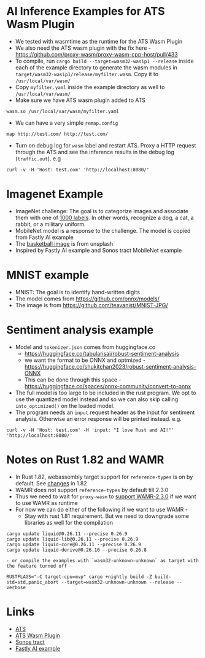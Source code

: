 AI Inference Examples for ATS Wasm Plugin
====
  - We tested with wasmtime as the runtime for the ATS Wasm Plugin
  - We also need the ATS wasm plugin with the fix here - https://github.com/proxy-wasm/proxy-wasm-cpp-host/pull/433 
  - To compile, run `cargo build --target=wasm32-wasip1 --release` inside each of the example directory to generate the wasm modules in `target/wasm32-wasip1/release/myfilter.wasm`. Copy it to `/usr/local/var/wasm/`
  - Copy `myfilter.yaml` inside the example directory as well to `/usr/local/var/wasm/`
  - Make sure we have ATS wasm plugin added to ATS
```
wasm.so /usr/local/var/wasm/myfilter.yaml
```
  - We can have a very simple `remap.config`
```
map http://test.com/ http://test.com/
```  
  - Turn on debug log for `wasm` label and restart ATS. Proxy a HTTP request through the ATS and see the inference results in the debug log (`traffic.out`). e.g
```
curl -v -H 'Host: test.com' 'http://localhost:8080/'
```

Imagenet Example
====
  - ImageNet challenge: The goal is to categorize images and associate them with one of [1000 labels](https://github.com/anishathalye/imagenet-simple-labels/blob/master/imagenet-simple-labels.json). In other words, recognize a dog, a cat, a rabbit, or a military uniform.
  - MobileNet model is a response to the challenge. The model is copied from Fastly AI example
  - The [basketball image](https://unsplash.com/photos/spalding-basketball-in-court-Gl0jBJJTDWs) is from unsplash
  - Inspired by Fastly AI example and Sonos tract MobileNet example

MNIST example
====
  - MNIST: The goal is to identify hand-written digits
  - The model comes from https://github.com/onnx/models/
  - The image is from https://github.com/teavanist/MNIST-JPG/

Sentiment analysis example
====
  - Model and `tokenizer.json` comes from huggingface.co
    - https://huggingface.co/tabularisai/robust-sentiment-analysis
    - we want the format to be ONNX and optmized - https://huggingface.co/shukitchan2023/robust-sentiment-analysis-ONNX
    - This can be done through this space - https://huggingface.co/spaces/onnx-community/convert-to-onnx
  - The full model is too large to be included in the rust program. We opt to use the quantized model instead and so we can also skip calling `into_optimized()` on the loaded model.
  - The program needs an `input` request header as the input for sentiment analysis. Otherwise an error response will be printed instead. e.g.
```
curl -v -H 'Host: test.com' -H 'input: "I love Rust and AI!"' 'http://localhost:8080/'
```    

Notes on Rust 1.82 and WAMR
====
  - In Rust 1.82, webassembly target support for `reference-types` is on by default. See [changes](https://releases.rs/docs/1.82.0/) in 1.82
  - WAMR does not support `reference-types` by default till 2.3.0
  - Thus we need to wait for `proxy-wasm` to [support WAMR-2.3.0](https://github.com/proxy-wasm/proxy-wasm-cpp-host/issues/449) if we want to use WAMR as runtime
  - For now we can do either of the following if we want to use WAMR - 
    - Stay with rust 1.81 requirement. But we need to downgrade some libraries as well for the compilation
```
cargo update liquid@0.26.11 --precise 0.26.9
cargo update liquid-lib@0.26.11 --precise 0.26.9
cargo update liquid-core@0.26.11 --precise 0.26.9
cargo update liquid-derive@0.26.10 --precise 0.26.8
```
    - or compile the examples with `wasm32-unknown-unknown` as target with the feature turned off
```
RUSTFLAGS="-C target-cpu=mvp" cargo +nightly build -Z build-std=std,panic_abort --target=wasm32-unknown-unknown --release --verbose
``` 

Links
====
  - [ATS](https://trafficserver.apache.org)
  - [ATS Wasm Plugin](https://docs.trafficserver.apache.org/en/latest/admin-guide/plugins/wasm.en.html)
  - [Sonos tract](https://github.com/sonos/tract)
  - [Fastly AI example](https://www.fastly.com/documentation/solutions/demos/edgeml/)
